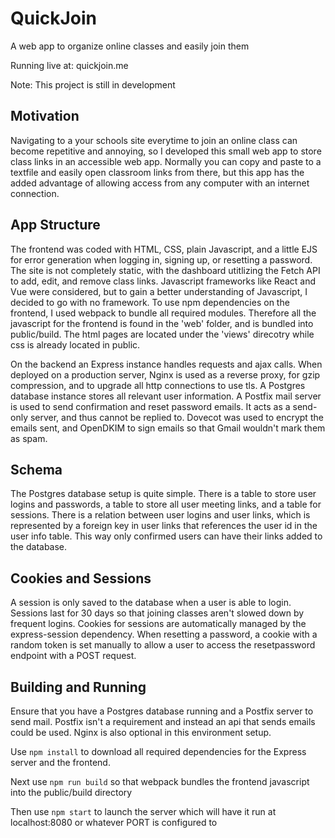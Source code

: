 # QuickJoin
A web app to organize online classes and easily join them

Running live at: quickjoin.me

Note: This project is still in development

## Motivation
Navigating to a your schools site everytime to join an online
class can become repetitive and annoying, so I developed this
small web app to store class links in an accessible web app.
Normally you can copy and paste to a textfile and easily open
classroom links from there, but this app has the added advantage
of allowing access from any computer with an internet connection.

## App Structure 
The frontend was coded with HTML, CSS, plain Javascript, and a little
EJS for error generation when logging in, signing up, or resetting a
password. The site is not completely static, with the dashboard utitlizing
the Fetch API to add, edit, and remove class links. Javascript frameworks
like React and Vue were considered, but to gain a better understanding
of Javascript, I decided to go with no framework. To use npm dependencies
on the frontend, I used webpack to bundle all required modules. Therefore all
the javascript for the frontend is found in the 'web' folder, and is bundled into public/build.
The html pages are located under the 'views' direcotry while css is already located in public.

On the backend an Express instance handles requests and ajax calls. When
deployed on a production server, Nginx is used as a reverse proxy, for
gzip compression, and to upgrade all http connections to use tls. A Postgres 
database instance stores all relevant user information.
A Postfix mail server is used to send confirmation and reset password emails. It acts
as a send-only server, and thus cannot be replied to. Dovecot was used to encrypt
the emails sent, and OpenDKIM to sign emails so that Gmail wouldn't mark them as spam.

## Schema
The Postgres database setup is quite simple. There is a table to store user logins and passwords, a table
to store all user meeting links, and a table for sessions. There is a relation between user logins and 
user links, which is represented by a foreign key in user links that references the user id in the user
info table. This way only confirmed users can have their links added to the database.

## Cookies and Sessions
A session is only saved to the database when a user is able to login.
Sessions last for 30 days so that joining classes aren't slowed down
by frequent logins. Cookies for sessions are automatically managed by
the express-session dependency. When resetting a password, a cookie with a random token
is set manually to allow a user to access the resetpassword endpoint with a POST
request.

## Building and Running
Ensure that you have a Postgres database running and a Postfix server to send mail. Postfix isn't
a requirement and instead an api that sends emails could be used. Nginx is also optional in this
environment setup.

Use `npm install` to download all required dependencies for the Express server
and the frontend.

Next use `npm run build` so that webpack bundles the frontend javascript into the public/build directory

Then use `npm start` to launch the server which will have it run at
localhost:8080 or whatever PORT is configured to
